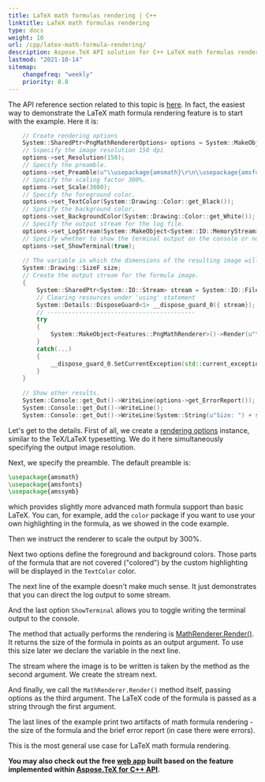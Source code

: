 ```yaml
---
title: LaTeX math formulas rendering | C++
linktitle: LaTeX math formulas rendering
type: docs
weight: 10
url: /cpp/latex-math-formula-rendering/
description: Aspose.TeX API solution for C++ LaTeX math formulas rendering is described in this article. Here you will find code examples on how to use the functionality.
lastmod: "2021-10-14"
sitemap:
    changefreq: "weekly"
    priority: 0.8
---
```


The API reference section related to this topic is [here](https://reference.aspose.com/tex/cpp/namespace/aspose.te_x.features). In fact, the easiest way to demonstrate the LaTeX math formula rendering feature is to start with the example. Here it is:

```C++
    // Create rendering options 
    System::SharedPtr<PngMathRendererOptions> options = System::MakeObject<PngMathRendererOptions>();
    // Sspecify the image resolution 150 dpi
    options->set_Resolution(150);
    // Specify the preamble.
    options->set_Preamble(u"\\usepackage{amsmath}\r\n\\usepackage{amsfonts}\r\n\\usepackage{amssymb}\r\n\\usepackage{color}");
    // Specify the scaling factor 300%.
    options->set_Scale(3000);
    // Specify the foreground color.
    options->set_TextColor(System::Drawing::Color::get_Black());
    // Specify the background color.
    options->set_BackgroundColor(System::Drawing::Color::get_White());
    // Specify the output stream for the log file.
    options->set_LogStream(System::MakeObject<System::IO::MemoryStream>());
    // Specify whether to show the terminal output on the console or not.
    options->set_ShowTerminal(true);
    
    // The variable in which the dimensions of the resulting image will be written.
    System::Drawing::SizeF size;
    // Create the output stream for the formula image.
    {
        System::SharedPtr<System::IO::Stream> stream = System::IO::File::Open(System::IO::Path::Combine(RunExamples::OutputDirectory, u"math-formula.png"), System::IO::FileMode::Create);
        // Clearing resources under 'using' statement
        System::Details::DisposeGuard<1> __dispose_guard_0({ stream});
        // ------------------------------------------
        try
        {
            System::MakeObject<Features::PngMathRenderer>()->Render(u"\\begin{equation*}\r\ne^x = x^{\\color{red}0} + x^{\\color{red}1} + \\frac{x^{\\color{red}2}}{2} + \\frac{x^{\\color{red}3}}{6} + \\cdots = \\sum_{n\\geq 0} \\frac{x^{\\color{red}n}}{n!}\r\n\\end{equation*}", stream, options, size);
        }
        catch(...)
        {
            __dispose_guard_0.SetCurrentException(std::current_exception());
        }
    }
    
    // Show other results.
    System::Console::get_Out()->WriteLine(options->get_ErrorReport());
    System::Console::get_Out()->WriteLine();
    System::Console::get_Out()->WriteLine(System::String(u"Size: ") + size);

```

Let's get to the details. First of all, we create a [rendering options](https://reference.aspose.com/tex/cpp/class/aspose.te_x.features.math_renderer_options) instance, similar to the TeX/LaTeX typesetting. We do it here simultaneously specifying the output image resolution.

Next, we specify the preamble. The default preamble is:
```tex
\usepackage{amsmath}
\usepackage{amsfonts}
\usepackage{amssymb}
```
which provides slightly more advanced math formula support than basic LaTeX. You can, for example, add the `color` package if you want to use your own highlighting in the formula, as we showed in the code example.

Then we instruct the renderer to scale the output by 300%.

Next two options define the foreground and background colors. Those parts of the formula that are not covered ("colored") by the custom highlighting will be displayed in the `TextColor` color.

The next line of the example doesn't make much sense. It just demonstrates that you can direct the log output to some stream.

And the last option `ShowTerminal` allows you to toggle writing the terminal output to the console.

The method that actually performs the rendering is [MathRenderer.Render()](https://reference.aspose.com/tex/cpp/class/aspose.te_x.features.math_renderer#aed31aae98b36b5367b680389b9c36acc). It returns the size of the formula in points as an output argument. To use this size later we declare the variable in the next line.

The stream where the image is to be written is taken by the method as the second argument. We create the stream next.

And finally, we call the `MathRenderer.Render()` method itself, passing options as the third argument. The LaTeX code of the formula is passed as a string through the first argument.

The last lines of the example print two artifacts of math formula rendering - the size of the formula and the brief error report (in case there were errors).

This is the most general use case for LaTeX math formula rendering.

**You may also check out the free [web app](https://products.aspose.app/tex/mathrenderer) built based on the feature implemented within [Aspose.TeX for C++ API](https://products.aspose.com/tex/cpp/).**